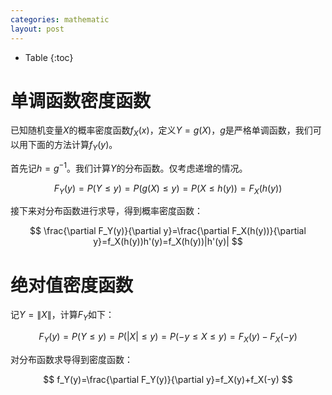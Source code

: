 ```yaml
---
categories: mathematic
layout: post
---
```


- Table
{:toc}
# 单调函数密度函数

已知随机变量$X$的概率密度函数$f_X(x)$，定义$Y=g(X)$，$g$是严格单调函数，我们可以用下面的方法计算$f_Y(y)$。

首先记$h=g^{-1}$。我们计算$Y$的分布函数。仅考虑递增的情况。


$$
F_Y(y)=P(Y\leq y) =P(g(X)\leq  y)=P(X\leq h(y))=F_X(h(y))
$$


接下来对分布函数进行求导，得到概率密度函数：


$$
\frac{\partial F_Y(y)}{\partial y}=\frac{\partial F_X(h(y))}{\partial y}=f_X(h(y))h'(y)=f_X(h(y))|h'(y)|
$$


# 绝对值密度函数

记$Y=\|X\|$，计算$F_Y$如下：


$$
F_Y(y)=P(Y\leq y) = P(|X|\leq y)=P(-y\leq X\leq y)=F_X(y)-F_X(-y)
$$


对分布函数求导得到密度函数：


$$
f_Y(y)=\frac{\partial F_Y(y)}{\partial y}=f_X(y)+f_X(-y)
$$
